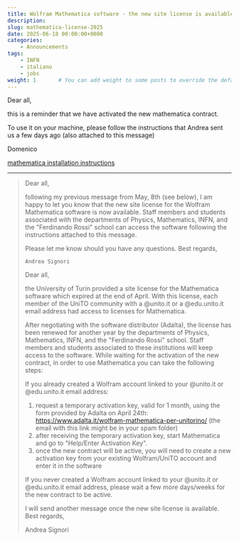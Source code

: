 ```yaml
---
title: Wolfram Mathematica software - the new site license is available (fwd)
description: 
slug: mathematica-license-2025
date: 2025-06-18 00:00:00+0000
categories:
    - Announcements
tags:
    - INFN
    - italiano
    - jobs
weight: 1       # You can add weight to some posts to override the default sorting (date descending)
---
```

Dear all,

this is a reminder that we have activated the new mathematica contract.

To use it on your machine, please follow the instructions that Andrea sent us a few days ago (also attached to this message)

Domenico

[mathematica installation instructions](./install_Mathematica_Physics_EN_2025.pdf)

-----------------------------------

> Dear all,
> 
> following my previous message from May, 8th (see below), I am happy to let you know that the new site license for the Wolfram Mathematica software is now available.
> Staff members and students associated with the departments of Physics, Mathematics, INFN, and the "Ferdinando Rossi" school can access the software following the instructions attached to this message.
> 
> Please let me know should you have any questions.
> Best regards,
> 
>     Andrea Signori   
> 
> 
> Dear all,
> 
> the University of Turin provided a site license for the Mathematica
> software which expired at the end of April. With this license, each
> member of the UniTO community with a @unito.it or a @edu.unito.it email
> address had access to licenses for Mathematica.
> 
> After negotiating with the software distributor (Adalta), the license
> has been renewed for another year by the departments of Physics,
> Mathematics, INFN, and the "Ferdinando Rossi" school. Staff members and
> students associated to these institutions will keep access to the
> software. While waiting for the activation of the new contract, in order
> to use Mathematica you can take the following steps:
> 
> If you already created a Wolfram account linked to your @unito.it or
> @edu.unito.it email address:
> 1) request a temporary activation key, valid for 1 month, using the form
> provided by Adalta on April 24th:
> https://www.adalta.it/wolfram-mathematica-per-unitorino/
> (the email with this link might be in your spam folder)
> 2) after receiving the temporary activation key, start Mathematica and
> go to "Help/Enter Activation Key".
> 3) once the new contract will be active, you will need to create a new
> activation key from your existing Wolfram/UniTO account and enter it in
> the software
> 
> If you never created a Wolfram account linked to your @unito.it or
> @edu.unito.it email address, please wait a few more days/weeks for the
> new contract to be active.
> 
> I will send another message once the new site license is available.
> Best regards,
> 
> Andrea Signori
> 
